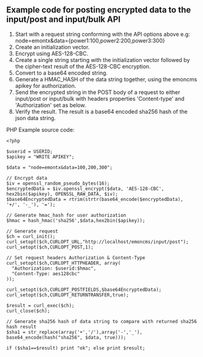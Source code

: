 ## Example code for posting encrypted data to the input/post and input/bulk API


1. Start with a request string conforming with the API options above e.g: node=emontx&data={power1:100,power2:200,power3:300}
2. Create an initialization vector.
3. Encrypt using AES-128-CBC.
4. Create a single string starting with the initialization vector followed by the cipher-text result of the AES-128-CBC encryption.
5. Convert to a base64 encoded string.
6. Generate a HMAC_HASH of the data string together, using the emoncms apikey for authorization.
7. Send the encrypted string in the POST body of a request to either input/post or input/bulk with headers properties 'Content-type' and 'Authorization' set as below.
8. Verify the result. The result is a base64 encoded sha256 hash of the json data string.

PHP Example source code:

    <?php

    $userid = USERID;
    $apikey = "WRITE APIKEY";

    $data = "node=emontx&data=100,200,300";

    // Encrypt data
    $iv = openssl_random_pseudo_bytes(16);
    $encryptedData = $iv.openssl_encrypt($data, 'AES-128-CBC', hex2bin($apikey), OPENSSL_RAW_DATA, $iv);
    $base64EncryptedData = rtrim(strtr(base64_encode($encryptedData), '+/', '-_'), '=');
    
    // Generate hmac_hash for user authorization
    $hmac = hash_hmac('sha256',$data,hex2bin($apikey));

    // Generate request
    $ch = curl_init();
    curl_setopt($ch,CURLOPT_URL,"http://localhost/emoncms/input/post");
    curl_setopt($ch,CURLOPT_POST,1);
    
    // Set request headers Authorization & Content-Type
    curl_setopt($ch,CURLOPT_HTTPHEADER, array(
      "Authorization: $userid:$hmac",
      "Content-Type: aes128cbc"
    ));
    
    curl_setopt($ch,CURLOPT_POSTFIELDS,$base64EncryptedData);
    curl_setopt($ch,CURLOPT_RETURNTRANSFER,true);
    
    $result = curl_exec($ch);
    curl_close($ch);

    // Generate sha256 hash of data string to compare with returned sha256 hash result
    $sha1 = str_replace(array('+','/'),array('-','_'), base64_encode(hash("sha256", $data, true)));

    if ($sha1==$result) print "ok"; else print $result;


